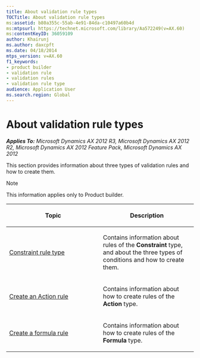 ```yaml
---
title: About validation rule types
TOCTitle: About validation rule types
ms:assetid: b80a355c-55ab-4e91-84da-c10497a60b4d
ms:mtpsurl: https://technet.microsoft.com/library/Aa572249(v=AX.60)
ms:contentKeyID: 36059109
author: Khairunj
ms.author: daxcpft
ms.date: 04/18/2014
mtps_version: v=AX.60
f1_keywords:
- product builder
- validation rule
- validation rules
- validation rule type
audience: Application User
ms.search.region: Global
---
```


# About validation rule types 


_**Applies To:** Microsoft Dynamics AX 2012 R3, Microsoft Dynamics AX 2012 R2, Microsoft Dynamics AX 2012 Feature Pack, Microsoft Dynamics AX 2012_

This section provides information about three types of validation rules and how to create them.


> [!NOTE]
> <P>This information applies only to Product builder.</P>



<table>
<colgroup>
<col style="width: 50%" />
<col style="width: 50%" />
</colgroup>
<thead>
<tr class="header">
<th><p>Topic</p></th>
<th><p>Description</p></th>
</tr>
</thead>
<tbody>
<tr class="odd">
<td><p><a href="constraint-rule-type.md">Constraint rule type</a></p></td>
<td><p>Contains information about rules of the <strong>Constraint</strong> type, and about the three types of conditions and how to create them.</p></td>
</tr>
<tr class="even">
<td><p><a href="create-an-action-rule.md">Create an Action rule</a></p></td>
<td><p>Contains information about how to create rules of the <strong>Action</strong> type.</p></td>
</tr>
<tr class="odd">
<td><p><a href="create-a-formula-rule.md">Create a formula rule</a></p></td>
<td><p>Contains information about how to create rules of the <strong>Formula</strong> type.</p></td>
</tr>
</tbody>
</table>

  


